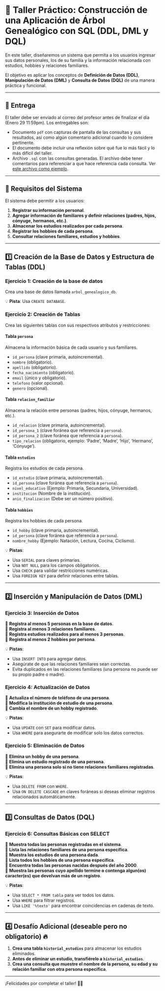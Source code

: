 # 🌳 **Taller Práctico: Construcción de una Aplicación de Árbol Genealógico con SQL (DDL, DML y DQL)**  

En este taller, diseñaremos un sistema que permita a los usuarios ingresar sus datos personales, los de su familia y la información relacionada con estudios, hobbies y relaciones familiares. 

El objetivo es aplicar los conceptos de **Definición de Datos (DDL)**, **Manipulación de Datos (DML)** y **Consulta de Datos (DQL)** de una manera práctica y funcional.

--- 

## 📌 Entrega

El taller debe ser enviado al correo del profesor antes de finalizar el día (Enero 29 11:59pm). Los entregables son:
- Documento `pdf` con capturas de pantalla de las consultas y sus resultados, así como algún comentario adicional cuando lo considere pertinente.
- El documento debe incluir una reflexión sobre qué fue lo más fácil y lo más difícil del taller.  
- Archivo `.sql` con las consultas generadas. El archivo debe tener comentarios para referenciar a que hace referencia cada consulta. Ver [este archivo como ejemplo](ejemplos%2FClase%20-%20DQL%20b%C3%A1sico%20y%20DML%2FClase%20-%20DQL%20b%C3%A1sico%20y%20DML.sql).

---

## **📌 Requisitos del Sistema**  

El sistema debe permitir a los usuarios:  
1. **Registrar su información personal**.  
2. **Agregar información de familiares y definir relaciones (padres, hijos, cónyuge, hermanos, etc.)**.  
3. **Almacenar los estudios realizados por cada persona**.  
4. **Registrar los hobbies de cada persona**.  
5. **Consultar relaciones familiares, estudios y hobbies**.  

---

## **1️⃣ Creación de la Base de Datos y Estructura de Tablas (DDL)**  

### **Ejercicio 1: Creación de la base de datos**  
Crea una base de datos llamada `arbol_genealogico_db`.  

💡 **Pista**: Usa `CREATE DATABASE`.  

### **Ejercicio 2: Creación de Tablas**  

Crea las siguientes tablas con sus respectivos atributos y restricciones:  

#### **Tabla `persona`**  
Almacena la información básica de cada usuario y sus familiares.  
- `id_persona` (clave primaria, autoincremental).  
- `nombre` (obligatorio).  
- `apellido` (obligatorio).  
- `fecha_nacimiento` (obligatorio).  
- `email` (único y obligatorio).  
- `telefono` (valor opcional).  
- `genero` (opcional).  

#### **Tabla `relacion_familiar`**  
Almacena la relación entre personas (padres, hijos, cónyuge, hermanos, etc.).  
- `id_relacion` (clave primaria, autoincremental).  
- `id_persona_1` (clave foránea que referencia a `persona`).  
- `id_persona_2` (clave foránea que referencia a `persona`).  
- `tipo_relacion` (obligatorio, ejemplo: ‘Padre’, ‘Madre’, ‘Hijo’, ‘Hermano’, ‘Cónyuge’).  

#### **Tabla `estudios`**  
Registra los estudios de cada persona.  
- `id_estudio` (clave primaria, autoincremental).  
- `id_persona` (clave foránea que referencia a `persona`).  
- `nivel_educativo` (Ejemplo: Primaria, Secundaria, Universidad).  
- `institucion` (Nombre de la institución).  
- `anio_finalizacion` (Debe ser un número positivo).  

#### **Tabla `hobbies`**  
Registra los hobbies de cada persona.  
- `id_hobby` (clave primaria, autoincremental).  
- `id_persona` (clave foránea que referencia a `persona`).  
- `nombre_hobby` (Ejemplo: Natación, Lectura, Cocina, Ciclismo).  

💡 **Pistas**:  
- Usa `SERIAL` para claves primarias.  
- Usa `NOT NULL` para los campos obligatorios.  
- Usa `CHECK` para validar restricciones numéricas.  
- Usa `FOREIGN KEY` para definir relaciones entre tablas.  

---

## **2️⃣ Inserción y Manipulación de Datos (DML)**  

### **Ejercicio 3: Inserción de Datos**  

🔹 **Registra al menos 5 personas en la base de datos**.  
🔹 **Registra al menos 3 relaciones familiares**.  
🔹 **Registra estudios realizados para al menos 3 personas**.  
🔹 **Registra al menos 2 hobbies por persona**.  

💡 **Pistas**:  
- Usa `INSERT INTO` para agregar datos.  
- Asegúrate de que las relaciones familiares sean correctas.  
- Evita duplicados en las relaciones familiares (una persona no puede ser su propio padre o madre).  

### **Ejercicio 4: Actualización de Datos**  
🔹 **Actualiza el número de teléfono de una persona**.  
🔹 **Modifica la institución de estudio de una persona**.  
🔹 **Cambia el nombre de un hobby registrado**.  

💡 **Pistas**:  
- Usa `UPDATE` con `SET` para modificar datos.  
- Usa `WHERE` para asegurarte de modificar solo los datos correctos.  

### **Ejercicio 5: Eliminación de Datos**  
🔹 **Elimina un hobby de una persona**.  
🔹 **Elimina un estudio registrado de una persona**.  
🔹 **Elimina una persona solo si no tiene relaciones familiares registradas**.  

💡 **Pistas**:  
- Usa `DELETE FROM` con `WHERE`.  
- Usa `ON DELETE CASCADE` en claves foráneas si deseas eliminar registros relacionados automáticamente.  

---

## **3️⃣ Consultas de Datos (DQL)**  

### **Ejercicio 6: Consultas Básicas con SELECT**  
🔹 **Muestra todas las personas registradas en el sistema**.  
🔹 **Lista las relaciones familiares de una persona específica**.  
🔹 **Muestra los estudios de una persona dada**.  
🔹 **Lista todos los hobbies de una persona específica**.  
🔹 **Encuentra todas las personas nacidas después del año 2000**.  
🔹 **Muestra las personas cuyo apellido termine o contenga algun(os) caracter(es) que develvan más de un registro**.  

💡 **Pistas**:  
- Usa `SELECT * FROM tabla` para ver todos los datos.  
- Usa `WHERE` para filtrar registros.  
- Usa `LIKE '%texto'` para encontrar coincidencias en cadenas de texto.  

---

## **4️⃣ Desafío Adicional (deseable pero no obligatorio) 🔥**  

1. **Crea una tabla `historial_estudios`** para almacenar los estudios eliminados.  
2. **Antes de eliminar un estudio, transfiérelo a `historial_estudios`**.  
3. **Crea una consulta que muestre el nombre de la persona, su edad y su relación familiar con otra persona específica**.  

---

¡Felicidades por completar el taller! 🎉🌳  